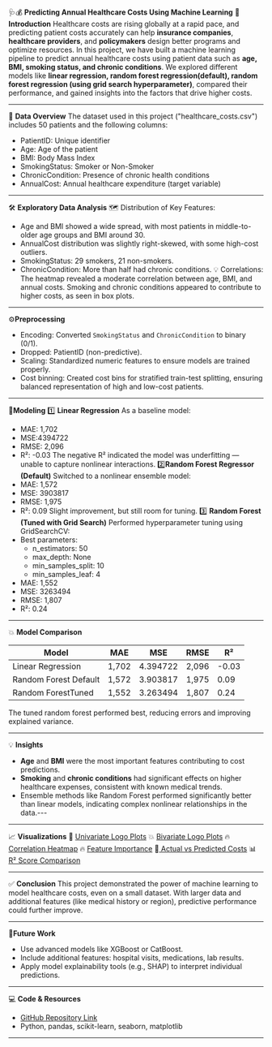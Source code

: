 🩺💰 **Predicting Annual Healthcare Costs Using Machine Learning**
 **📄 Introduction**
Healthcare costs are rising globally at a rapid pace, and predicting patient costs accurately can help **insurance companies**, **healthcare providers**, and **policymakers** design better programs and optimize resources. In this project, we have built a machine learning pipeline to predict annual healthcare costs using patient data such as **age, BMI, smoking status, and chronic conditions**. We explored different models like **linear regression, random forest regression(default), random forest regression (using grid search hyperparameter)**, compared their performance, and gained insights into the factors that drive higher costs.

---
 🔎 **Data Overview**
The dataset used in this project ("healthcare_costs.csv") includes 50 patients and the following columns:
- PatientID: Unique identifier
- Age: Age of the patient
- BMI: Body Mass Index
- SmokingStatus: Smoker or Non-Smoker
- ChronicCondition: Presence of chronic health conditions
- AnnualCost: Annual healthcare expenditure (target variable)
---
🛠 **Exploratory Data Analysis**
🗺 Distribution of Key Features:
- Age and BMI showed a wide spread, with most patients in middle-to-older age groups and BMI around 30.
- AnnualCost distribution was slightly right-skewed, with some high-cost outliers.
- SmokingStatus: 29 smokers, 21 non-smokers.
- ChronicCondition: More than half had chronic conditions.
 💡 Correlations:
The heatmap revealed a moderate correlation between age, BMI, and annual costs. Smoking and chronic conditions appeared to contribute to higher costs, as seen in box plots.
---
 ⚙️**Preprocessing**
- Encoding: Converted `SmokingStatus` and `ChronicCondition` to binary (0/1).
- Dropped: PatientID (non-predictive).
- Scaling: Standardized numeric features to ensure models are trained properly.
- Cost binning: Created cost bins for stratified train-test splitting, ensuring balanced representation of high and low-cost patients.
 ---
 🤖**Modeling**
 1️⃣ **Linear Regression**
As a baseline model:
- MAE: 1,702
- MSE:4394722    
- RMSE: 2,096
- R²: -0.03
The negative R² indicated the model was underfitting — unable to capture nonlinear interactions.
 2️⃣**Random Forest Regressor (Default)**
Switched to a nonlinear ensemble model:
- MAE: 1,572
- MSE: 3903817 
- RMSE: 1,975
- R²: 0.09
Slight improvement, but still room for tuning.
  3️⃣ **Random Forest (Tuned with Grid Search)**
Performed hyperparameter tuning using GridSearchCV:
- Best parameters:
  - n_estimators: 50
  - max_depth: None
  - min_samples_split: 10
  - min_samples_leaf: 4
- MAE: 1,552
- MSE: 3263494
- RMSE: 1,807
- R²: 0.24
 ---
   💥 **Model Comparison**

| Model                | MAE   |  MSE   | RMSE  |   R²  |
|----------------------|-------|------- |------ |-------| 
| Linear Regression    | 1,702 |4.394722 |2,096 | -0.03 |
| Random Forest Default| 1,572 |3.903817 |1,975 | 0.09  |
| Random ForestTuned   | 1,552 |3.263494 |1,807 | 0.24  |

The tuned random forest performed best, reducing errors and improving explained variance.

---
💡 **Insights**
- **Age** and **BMI** were the most important features contributing to cost predictions.
- **Smoking** and **chronic conditions** had significant effects on higher healthcare expenses, consistent with known medical trends.
- Ensemble methods like Random Forest performed significantly better than linear models, indicating complex nonlinear relationships in the data.---

---

📈 **Visualizations**
🎯 [Univariate Logo Plots](https://github.com/Somasree12/Health-Care-Cost-Prediction/blob/main/Univariate.png)
💥 [Bivariate Logo Plots](https://github.com/Somasree12/Health-Care-Cost-Prediction/blob/main/Bivariate.jpg)
🔥 [Correlation Heatmap](https://github.com/Somasree12/Health-Care-Cost-Prediction/blob/main/Correlation%20Heatmap.png)
🔥 [Feature Importance](https://github.com/Somasree12/Health-Care-Cost-Prediction/blob/main/Feature%20Importance.png)
🎯[ Actual vs Predicted Costs](https://github.com/Somasree12/Health-Care-Cost-Prediction/blob/main/Actual%20vs%20Predic.png)
📊 [R² Score Comparison](https://github.com/Somasree12/Health-Care-Cost-Prediction/blob/main/R2%20Compare.png)

---
 ✅ **Conclusion**
This project demonstrated the power of machine learning to model healthcare costs, even on a small dataset. With larger data and additional features (like medical history or region), predictive performance could further improve.

---
💬**Future Work**
- Use advanced models like XGBoost or CatBoost.
- Include additional features: hospital visits, medications, lab results.
- Apply model explainability tools (e.g., SHAP) to interpret individual predictions.
---

 💻 **Code & Resources**
- [GitHub Repository Link]( https://github.com/Somasree12/Health-Care-Cost-Prediction/blob/main/health_care.ipynb)
- Python, pandas, scikit-learn, seaborn, matplotlib

---
